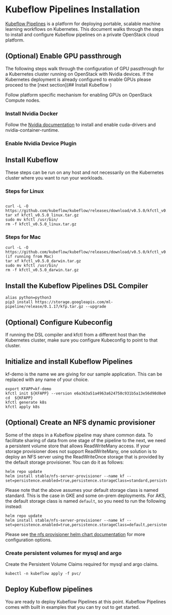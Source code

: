 # Kubeflow Pipelines Installation

[Kubeflow Pipelines](https://www.kubeflow.org/docs/pipelines/pipelines-overview/) is a platform for deploying portable, scalable machine learning workflows on Kubernetes. This document walks through the steps to install and configure Kubeflow pipelines on a private OpenStack cloud platform.
  
## (Optional) Enable GPU passthrough

The following steps walk through the configuration of GPU passthrough for a Kubernetes cluster running on OpenStack with Nvidia devices. If the Kubernetes deployment is already configured to enable GPUs please proceed to the [next section](## Install Kubeflow )

Follow platform specific mechanism for enabling GPUs on OpenStack Compute nodes. 

### Install Nvidia Docker
Follow the [Nvidia documentation](https://github.com/NVIDIA/nvidia-docker) to install and enable cuda-drivers and nvidia-container-runtime.

### Enable Nvidia Device Plugin

## Install Kubeflow 
These steps can be run on any host and not necessarily on the Kubernetes cluster where you want to run your workloads.

### Steps for Linux

```

curl -L -O https://github.com/kubeflow/kubeflow/releases/download/v0.5.0/kfctl_v0.5.0_linux.tar.gz
tar xf kfctl_v0.5.0_linux.tar.gz
sudo mv kfctl /usr/bin/
rm -f kfctl_v0.5.0_linux.tar.gz
```

### Steps for Mac

```
curl -L -O https://github.com/kubeflow/kubeflow/releases/download/v0.5.0/kfctl_v0.5.0_darwin.tar.gz (if running from Mac)
tar xf kfctl_v0.5.0_darwin.tar.gz
sudo mv kfctl /usr/bin/
rm -f kfctl_v0.5.0_darwin.tar.gz
```

## Install the Kubeflow Pipelines DSL Compiler

```
alias python=python3
pip3 install https://storage.googleapis.com/ml-pipeline/release/0.1.17/kfp.tar.gz --upgrade
```

## (Optional) Configure Kubeconfig

If running the DSL compiler and kfctl from a different host than the Kubernetes cluster, make sure you configure Kubeconfig to point to that cluster.

## Initialize and install Kubeflow Pipelines

kf-demo is the name we are giving for our sample application.
This can be replaced with any name of your choice.

```
export KFAPP=kf-demo
kfctl init ${KFAPP} --version e6a363a51a4963a624758c931b5a13e56d98d8e0
cd  ${KFAPP}
kfctl generate k8s
kfctl apply k8s
```

## (Optional) Create an NFS dynamic provisioner

Some of the steps in a Kubeflow pipeline may share common data. To facilitate sharing of data from one stage of the pipeline to the next, we need a persistent volume store that allows ReadWriteMany access. If your storage provisioner does not support ReadWriteMany, one solution is to deploy an NFS server using the ReadWriteOnce storage that is provided by the default storage provisioner. You can do it as follows:

```
helm repo update
helm install stable/nfs-server-provisioner --name kf --set=persistence.enabled=true,persistence.storageClass=standard,persistence.size=200Gi
```
Please note that the above assumes your default storage class is named standard. This is the case in GKE and some on-prem deployments. For AKS, the default storage class is named `default`, so you need to run the following instead:

```
helm repo update
helm install stable/nfs-server-provisioner --name kf --set=persistence.enabled=true,persistence.storageClass=default,persistence.size=200Gi
```

Please see [the nfs provisioner helm chart documentation](https://github.com/helm/charts/tree/master/stable/nfs-server-provisioner) for more configuration options.

### Create persistent volumes for mysql and argo

Create the Persistent Volume Claims required for mysql and argo claims.

```
kubectl -n kubeflow apply -f pvc/
```

## Deploy Kubeflow pipelines

You are ready to deploy Kubeflow Pipelines at this point. Kubeflow Pipelines comes with built in examples that you can try out to get started.
